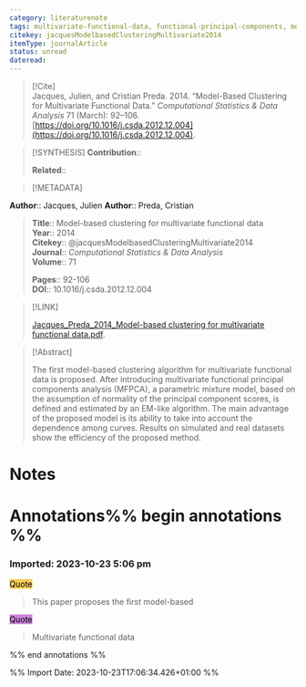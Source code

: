 ```yaml
---
category: literaturenote
tags: multivariate-functional-data, functional-principal-components, model-based-clustering
citekey: jacquesModelbasedClusteringMultivariate2014
itemType: journalArticle
status: unread  
dateread:  
---
```


> [!Cite]  
> Jacques, Julien, and Cristian Preda. 2014. “Model-Based Clustering for Multivariate Functional Data.” _Computational Statistics & Data Analysis_ 71 (March): 92–106. [https://doi.org/10.1016/j.csda.2012.12.004](https://doi.org/10.1016/j.csda.2012.12.004).

> [!SYNTHESIS] 
>**Contribution**::
>
>**Related**:: 
>

> [!METADATA]  
>
**Author**:: Jacques, Julien
**Author**:: Preda, Cristian<br>
> **Title**:: Model-based clustering for multivariate functional data    
> **Year**:: 2014     
> **Citekey**:: @jacquesModelbasedClusteringMultivariate2014    
>**Journal**:: *Computational Statistics & Data Analysis*    
>**Volume**:: 71    
>     
>    
>    
>     
> **Pages**:: 92-106    
>**DOI**:: 10.1016/j.csda.2012.12.004    
>

> [!LINK] 
>
> [Jacques_Preda_2014_Model-based clustering for multivariate functional data.pdf](file:///Users/steven/Library/CloudStorage/GoogleDrive-steven.golovkine@ul.ie/My%20Drive/bibliography/Computational%20Statistics%20&%20Data%20Analysis/2014/Jacques_Preda_2014_Model-based%20clustering%20for%20multivariate%20functional%20data.pdf).

>[!Abstract]
>
>The first model-based clustering algorithm for multivariate functional data is proposed. After introducing multivariate functional principal components analysis (MFPCA), a parametric mixture model, based on the assumption of normality of the principal component scores, is defined and estimated by an EM-like algorithm. The main advantage of the proposed model is its ability to take into account the dependence among curves. Results on simulated and real datasets show the efficiency of the proposed method.
>>


# Notes<br>
# Annotations%% begin annotations %%  
 
 
  
### Imported: 2023-10-23 5:06 pm  
  
  
<mark style="background-color: #facd5a">Quote</mark>  
> This paper proposes the first model-based
  
<mark style="background-color: #c885da">Quote</mark>  
> Multivariate functional data
  
  
%% end annotations %%

%% Import Date: 2023-10-23T17:06:34.426+01:00 %%
